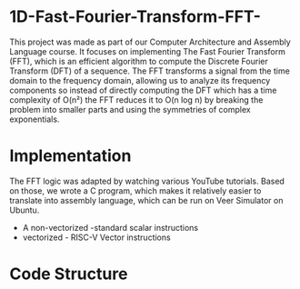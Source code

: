 # 1D-Fast-Fourier-Transform-FFT-
 This project was made as part of our Computer Architecture and Assembly Language course. 
 It focuses on implementing The Fast Fourier Transform (FFT), which is an efficient algorithm to compute the Discrete Fourier Transform (DFT) of a sequence. The FFT transforms a signal from the time domain to the frequency domain, allowing us to analyze its frequency components so instead of directly computing the DFT which has a time complexity of O(n²) the FFT reduces it to O(n log n) by breaking the problem into smaller parts and using the symmetries of complex exponentials.

# Implementation
The FFT logic was adapted by watching various YouTube tutorials. Based on those, we wrote a C program, which makes it relatively easier to translate into assembly language, which can be run on Veer Simulator on Ubuntu.
 - A non-vectorized -standard scalar instructions
 - vectorized - RISC-V Vector instructions

# Code Structure




 
